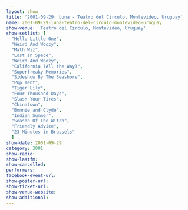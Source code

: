 ```yaml
---
layout: show
title: '2001-09-29: Luna - Teatro del Circulo, Montevideo, Uruguay'
name: 2001-09-29-luna-teatro-del-circulo-montevideo-uruguay
show-venue: 'Teatro del Circulo, Montevideo, Uruguay'
show-setlist: [
  "Hello Little One",
  "Weird And Woozy",
  "Math Wiz",
  "Lost In Space",
  "Weird And Woozy",
  "California (All the Way)",
  "Superfreaky Memories",
  "Sideshow By The Seashore",
  "Pup Tent",
  "Tiger Lily",
  "Four Thousand Days",
  "Slash Your Tires",
  "Chinatown",
  "Bonnie and Clyde",
  "Indian Summer",
  "Season Of The Witch",
  "Friendly Advice",
  "23 Minutes in Brussels"
  ]
show-date: 2001-09-29
category: 2001
show-radio: 
show-lastfm: 
show-cancelled: 
performers: 
facebook-event-url: 
show-poster-url: 
show-ticket-url: 
show-venue-website: 
show-additional: 
---
```



